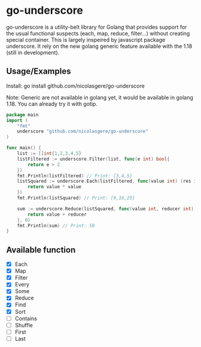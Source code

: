 
# go-underscore

go-underscore is a utility-belt library for Golang that provides support for the usual functional suspects (each, map, reduce, filter...) without creating special container. This is largely inspeired by javascript package underscore.
It rely on the new golang generic feature available with the 1.18 (still in development).


## Usage/Examples
Install: go install github.com/nicolasgere/go-underscore

Note: Generic are not available in golang yet, it would be available in golang 1.18.
You can already try it with gotip.
```go
package main
import (
	"fmt"
	underscore "github.com/nicolasgere/go-underscore"
)

func main() {
	list := []int{1,2,3,4,5}
	listFiltered := underscore.Filter(list, func(e int) bool{
		return e > 2
	})
	fmt.Println(listFiltered) // Print: [3,4,5]
	listSquared := underscore.Each(listFiltered, func(value int) (res int){
		return value * value
	})
	fmt.Println(listSquared) // Print: [9,16,25]

	sum := underscore.Reduce(listSquared, func(value int, reducer int) (res int){
		return value + reducer
	}, 0)
	fmt.Println(sum) // Print: 50
}
```


## Available function

- [x] Each
- [x] Map
- [x] Filter
- [x] Every
- [x] Some
- [x] Reduce
- [x] Find
- [x] Sort
- [ ] Contains
- [ ] Shuffle
- [ ] First
- [ ] Last
